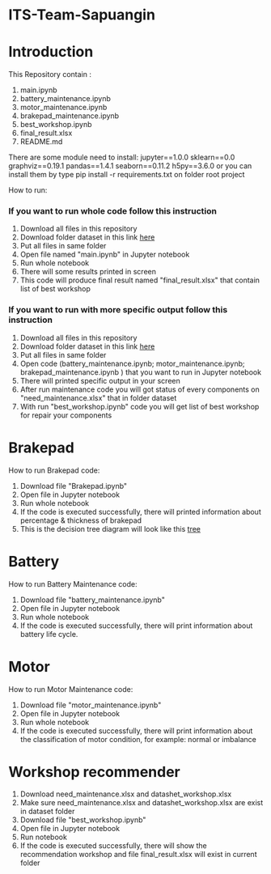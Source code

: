 # ITS-Team-Sapuangin

# Introduction
This Repository contain :
1. main.ipynb
2. battery_maintenance.ipynb
3. motor_maintenance.ipynb
4. brakepad_maintenance.ipynb
5. best_workshop.ipynb
6. final_result.xlsx
7. README.md

There are some module need to install:
jupyter==1.0.0
sklearn==0.0
graphviz==0.19.1
pandas==1.4.1
seaborn==0.11.2
h5py==3.6.0
or you can install them by type 
pip install -r requirements.txt 
on folder root project

How to run:
### If you want to run whole code follow this instruction

1. Download all files in this repository 
2. Download folder dataset in this link [here](https://drive.google.com/drive/folders/10lxxbqzn1Qkjn7hdhWzokYKtrzqIJ5yQ?usp=sharing)
3. Put all files in same folder
4. Open file named "main.ipynb" in Jupyter notebook
5. Run whole notebook
6. There will some results printed in screen
7. This code will produce final result named "final_result.xlsx" that contain list of best workshop 

### If you want to run with more specific output follow this instruction

1. Download all files in this repository 
2. Download folder dataset in this link [here]()
3. Put all files in same folder
4. Open code (battery_maintenance.ipynb; motor_maintenance.ipynb; brakepad_maintenance.ipynb ) that you want to run in Jupyter notebook
5. There will printed specific output in your screen
6. After run maintenance code you will got status of every components on "need_maintenance.xlsx" that in folder dataset
7. With run "best_workshop.ipynb" code you will get list of best workshop for repair your components


# Brakepad

How to run Brakepad code:
1. Download file "Brakepad.ipynb" 
2. Open file in Jupyter notebook
3. Run whole notebook
4. If the code is executed successfully, there will printed information about percentage & thickness of brakepad
5. This is the decision tree diagram will look like this [tree](https://user-images.githubusercontent.com/99813942/154808293-eb9b0004-6ee9-40ff-8608-a32543d512a0.png)

# Battery

How to run Battery Maintenance code:
1. Download file "battery_maintenance.ipynb" 
2. Open file in Jupyter notebook
3. Run whole notebook
4. If the code is executed successfully, there will print information about battery life cycle.

# Motor

How to run Motor Maintenance code:
1. Download file "motor_maintenance.ipynb" 
2. Open file in Jupyter notebook
3. Run whole notebook
4. If the code is executed successfully, there will print information about the classification of motor condition, for example: normal or imbalance 

# Workshop recommender
1. Download need_maintenance.xlsx and datashet_workshop.xlsx
2. Make sure need_maintenance.xlsx and datashet_workshop.xlsx are exist in dataset folder
3. Download file "best_workshop.ipynb" 
4. Open file in Jupyter notebook
5. Run notebook
6. If the code is executed successfully, there will show the recommendation workshop and file final_result.xlsx will exist in current folder
